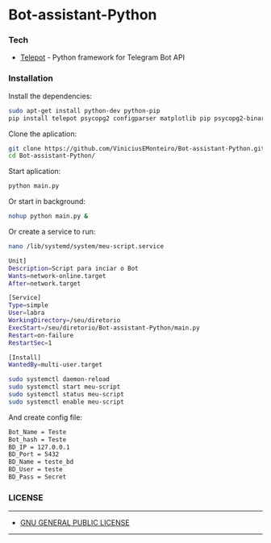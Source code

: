 
# Bot-assistant-Python

### Tech

* [Telepot](https://github.com/nickoala/telepot) - Python framework for Telegram Bot API


### Installation

Install the dependencies:
```sh
sudo apt-get install python-dev python-pip
pip install telepot psycopg2 configparser matplotlib pip psycopg2-binary
```

Clone the aplication:
```sh
git clone https://github.com/ViniciusEMonteiro/Bot-assistant-Python.git
cd Bot-assistant-Python/
```

Start aplication:
```sh
python main.py
```

Or start in background:
```sh
nohup python main.py &
```

Or create a service to run:
```sh
nano /lib/systemd/system/meu-script.service
```

```sh
Unit]
Description=Script para inciar o Bot
Wants=network-online.target
After=network.target

[Service]
Type=simple
User=labra
WorkingDirectory=/seu/diretorio
ExecStart=/seu/diretorio/Bot-assistant-Python/main.py
Restart=on-failure
RestartSec=1

[Install]
WantedBy=multi-user.target
```

```sh
sudo systemctl daemon-reload
sudo systemctl start meu-script
sudo systemctl status meu-script
sudo systemctl enable meu-script
```

And create config file:

```sh
Bot_Name = Teste
Bot_hash = Teste
BD_IP = 127.0.0.1
BD_Port = 5432
BD_Name = teste_bd
BD_User = teste
BD_Pass = Secret

```

### LICENSE
----

* [GNU GENERAL PUBLIC LICENSE](https://github.com/ViniciusEMonteiro/Bot-assistant-Python/blob/master/LICENSE)
----

